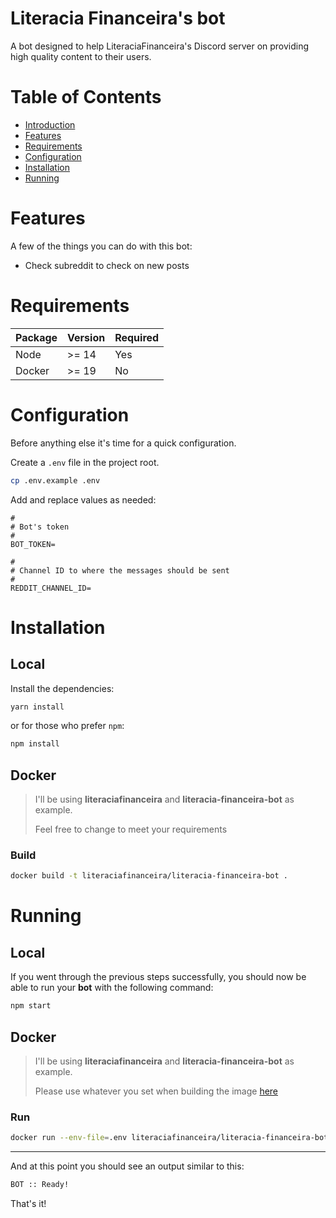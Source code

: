 # Literacia Financeira's bot

A bot designed to help LiteraciaFinanceira's Discord server on providing high quality content to their users.

# Table of Contents

- [Introduction](#literacia-financeira's-bot)
- [Features](#features)
- [Requirements](#requirements)
- [Configuration](#configuration)
- [Installation](#installation)
- [Running](#running)

# Features

A few of the things you can do with this bot:

* Check subreddit to check on new posts

# Requirements

Package | Version | Required
-- | -- | --
Node | >= 14 | Yes
Docker | >= 19 | No

# Configuration

Before anything else it's time for a quick configuration.

Create a `.env` file in the project root.

```sh
cp .env.example .env
```

Add and replace values as needed:

```env
#
# Bot's token
#
BOT_TOKEN=

#
# Channel ID to where the messages should be sent
#
REDDIT_CHANNEL_ID=
```

# Installation

## Local

Install the dependencies:

```sh
yarn install
```

or for those who prefer `npm`:

```sh
npm install
```

## Docker

> I'll be using **literaciafinanceira** and **literacia-financeira-bot** as example.
>
> Feel free to change to meet your requirements

### Build

```bash
docker build -t literaciafinanceira/literacia-financeira-bot .
```

# Running

## Local

If you went through the previous steps successfully, you should now be able to run your **bot** with the following command:

```sh
npm start
```

## Docker

> I'll be using **literaciafinanceira** and **literacia-financeira-bot** as example.
>
> Please use whatever you set when building the image [here](#build)

### Run

```bash
docker run --env-file=.env literaciafinanceira/literacia-financeira-bot:latest
```

---
And at this point you should see an output similar to this:

```sh
BOT :: Ready!
```

That's it!
